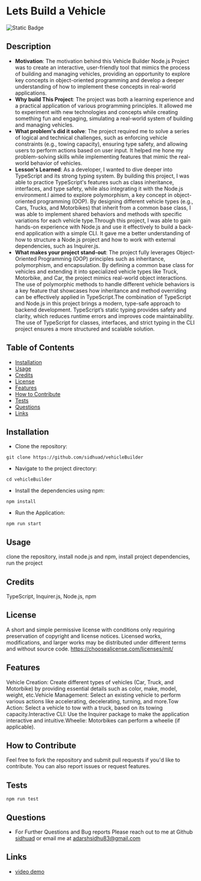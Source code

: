 
# Lets Build a Vehicle

![Static Badge](https://img.shields.io/badge/License-MIT-green)

## Description

- **Motivation**: The motivation behind this Vehicle Builder Node.js Project was to create an interactive, user-friendly tool that mimics the process of building and managing vehicles, providing an opportunity to explore key concepts in object-oriented programming and develop a deeper understanding of how to implement these concepts in real-world applications.
- **Why build This Project**: The project was both a learning experience and a practical application of various programming principles. It allowed me to experiment with new technologies and concepts while creating something fun and engaging, simulating a real-world system of building and managing vehicles.
- **What problem's did it solve**: The project required me to solve a series of logical and technical challenges, such as enforcing vehicle constraints (e.g., towing capacity), ensuring type safety, and allowing users to perform actions based on user input. It helped me hone my problem-solving skills while implementing features that mimic the real-world behavior of vehicles.
- **Lesson's Learned**: As a developer, I wanted to dive deeper into TypeScript and its strong typing system. By building this project, I was able to practice TypeScript's features such as class inheritance, interfaces, and type safety, while also integrating it with the Node.js environment.I aimed to explore polymorphism, a key concept in object-oriented programming (OOP). By designing different vehicle types (e.g., Cars, Trucks, and Motorbikes) that inherit from a common base class, I was able to implement shared behaviors and methods with specific variations for each vehicle type.Through this project, I was able to gain hands-on experience with Node.js and use it effectively to build a back-end application with a simple CLI. It gave me a better understanding of how to structure a Node.js project and how to work with external dependencies, such as Inquirer.js.
- **What makes your project stand-out**: The project fully leverages Object-Oriented Programming (OOP) principles such as inheritance, polymorphism, and encapsulation. By defining a common base class for vehicles and extending it into specialized vehicle types like Truck, Motorbike, and Car, the project mimics real-world object interactions. The use of polymorphic methods to handle different vehicle behaviors is a key feature that showcases how inheritance and method overriding can be effectively applied in TypeScript.The combination of TypeScript and Node.js in this project brings a modern, type-safe approach to backend development. TypeScript’s static typing provides safety and clarity, which reduces runtime errors and improves code maintainability. The use of TypeScript for classes, interfaces, and strict typing in the CLI project ensures a more structured and scalable solution.

## Table of Contents

- [Installation](#installation)
- [Usage](#usage)
- [Credits](#credits)
- [License](#license)
- [Features](#features)
- [How to Contribute](#how-to-contribute)
- [Tests](#tests)
- [Questions](#questions)
- [Links](#links)

## Installation

- Clone the repository:
```
git clone https://github.com/sidhuad/vehicleBuilder
```
- Navigate to the project directory:
```
cd vehicleBuilder
```
- Install the dependencies using npm:
```
npm install
```
- Run the Application:
```
npm run start
```

## Usage
clone the repository, install node.js and npm, install project dependencies, run the project

## Credits
TypeScript, Inquirer.js, Node.js, npm

## License
A short and simple permissive license with conditions only requiring preservation of copyright and license notices. Licensed works, modifications, and larger works may be distributed under different terms and without source code. https://choosealicense.com/licenses/mit/

## Features
Vehicle Creation: Create different types of vehicles (Car, Truck, and Motorbike) by providing essential details such as color, make, model, weight, etc.Vehicle Management: Select an existing vehicle to perform various actions like accelerating, decelerating, turning, and more.Tow Action: Select a vehicle to tow with a truck, based on its towing capacity.Interactive CLI: Use the Inquirer package to make the application interactive and intuitive.Wheelie: Motorbikes can perform a wheelie (if applicable).

## How to Contribute
Feel free to fork the repository and submit pull requests if you'd like to contribute. You can also report issues or request features.

## Tests
```
npm run test
```

## Questions
- For Further Questions and Bug reports Please reach out to me at Github [sidhuad](https://github.com/sidhuad) or email me at adarshsidhu83@gmail.com
  
## Links
- [video demo](https://www.loom.com/share/b0433ff8ba7841da84d7b2be1efb7be4?sid=80e41d35-d81a-4f75-9781-a934571a3972)
